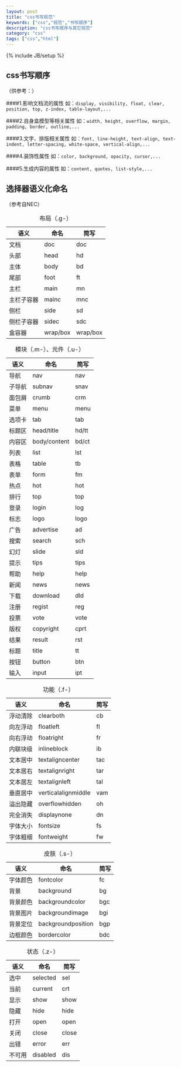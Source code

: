 ```yaml
---
layout: post
title: "css书写规范"
keywords: ["css","规范","书写顺序"]
description: "css书写顺序与其它规范"
category: "css"
tags: ["css","html"]
---
```

{% include JB/setup %}

## css书写顺序

（供参考：）

####1.影响文档流的属性
如：`display, visibility, float, clear, position, top, z-index, table-layout,...`

####2.自身盒模型等相关属性
如：`width, height, overflow, margin, padding, border, outline,...`

####3.文字、排版相关属性
如：`font, line-height, text-align, text-indent, letter-spacing, white-space, vertical-align,...`

####4.装饰性属性
如：`color, background, opacity, cursor,...`

####5.生成内容的属性
如：`content, quotes, list-style,...`

## 选择器语义化命名

（参考自NEC）

<table>
    <caption>布局（.g-）</caption>
    <thead>
        <tr>
            <th>语义</th>
            <th>命名</th>
            <th>简写</th>
        </tr>
    </thead>
    <tbody>
        <tr>
            <td>文档</td>
            <td>doc</td>
            <td>doc</td>
        </tr>
        <tr>
            <td>头部</td>
            <td>head</td>
            <td>hd</td>
        </tr>
        <tr>
            <td>主体</td>
            <td>body</td>
            <td>bd</td>
        </tr>
        <tr>
            <td>尾部</td>
            <td>foot</td>
            <td>ft</td>
        </tr>
        <tr>
            <td>主栏</td>
            <td>main</td>
            <td>mn</td>
        </tr>
        <tr>
            <td>主栏子容器</td>
            <td>mainc</td>
            <td>mnc</td>
        </tr>
        <tr>
            <td>侧栏</td>
            <td>side</td>
            <td>sd</td>
        </tr>
        <tr>
            <td>侧栏子容器</td>
            <td>sidec</td>
            <td>sdc</td>
        </tr>
        <tr>
            <td>盒容器</td>
            <td>wrap/box</td>
            <td>wrap/box</td>
        </tr>
    </tbody>
</table>
<table>
    <caption>模块（.m-）、元件（.u-）</caption>
    <thead>
        <tr>
            <th>语义</th>
            <th>命名</th>
            <th>简写</th>
        </tr>
    </thead>
    <tbody>
        <tr>
            <td>导航</td>
            <td>nav</td>
            <td>nav</td>
        </tr>
        <tr>
            <td>子导航</td>
            <td>subnav</td>
            <td>snav</td>
        </tr>
        <tr>
            <td>面包屑</td>
            <td>crumb</td>
            <td>crm</td>
        </tr>
        <tr>
            <td>菜单</td>
            <td>menu</td>
            <td>menu</td>
        </tr>
        <tr>
            <td>选项卡</td>
            <td>tab</td>
            <td>tab</td>
        </tr>
        <tr>
            <td>标题区</td>
            <td>head/title</td>
            <td>hd/tt</td>
        </tr>
        <tr>
            <td>内容区</td>
            <td>body/content</td>
            <td>bd/ct</td>
        </tr>
        <tr>
            <td>列表</td>
            <td>list</td>
            <td>lst</td>
        </tr>
        <tr>
            <td>表格</td>
            <td>table</td>
            <td>tb</td>
        </tr>
        <tr>
            <td>表单</td>
            <td>form</td>
            <td>fm</td>
        </tr>
        <tr>
            <td>热点</td>
            <td>hot</td>
            <td>hot</td>
        </tr>
        <tr>
            <td>排行</td>
            <td>top</td>
            <td>top</td>
        </tr>
        <tr>
            <td>登录</td>
            <td>login</td>
            <td>log</td>
        </tr>
        <tr>
            <td>标志</td>
            <td>logo</td>
            <td>logo</td>
        </tr>
        <tr>
            <td>广告</td>
            <td>advertise</td>
            <td>ad</td>
        </tr>
        <tr>
            <td>搜索</td>
            <td>search</td>
            <td>sch</td>
        </tr>
        <tr>
            <td>幻灯</td>
            <td>slide</td>
            <td>sld</td>
        </tr>
        <tr>
            <td>提示</td>
            <td>tips</td>
            <td>tips</td>
        </tr>
        <tr>
            <td>帮助</td>
            <td>help</td>
            <td>help</td>
        </tr>
        <tr>
            <td>新闻</td>
            <td>news</td>
            <td>news</td>
        </tr>
        <tr>
            <td>下载</td>
            <td>download</td>
            <td>dld</td>
        </tr>
        <tr>
            <td>注册</td>
            <td>regist</td>
            <td>reg</td>
        </tr>
        <tr>
            <td>投票</td>
            <td>vote</td>
            <td>vote</td>
        </tr>
        <tr>
            <td>版权</td>
            <td>copyright</td>
            <td>cprt</td>
        </tr>
        <tr>
            <td>结果</td>
            <td>result</td>
            <td>rst</td>
        </tr>
        <tr>
            <td>标题</td>
            <td>title</td>
            <td>tt</td>
        </tr>
        <tr>
            <td>按钮</td>
            <td>button</td>
            <td>btn</td>
        </tr>
        <tr>
            <td>输入</td>
            <td>input</td>
            <td>ipt</td>
        </tr>
    </tbody>
</table>
<table>
    <caption>功能（.f-）</caption>
    <thead>
        <tr>
            <th>语义</th>
            <th>命名</th>
            <th>简写</th>
        </tr>
    </thead>
    <tbody>
        <tr>
            <td>浮动清除</td>
            <td>clearboth</td>
            <td>cb</td>
        </tr>
        <tr>
            <td>向左浮动</td>
            <td>floatleft</td>
            <td>fl</td>
        </tr>
        <tr>
            <td>向右浮动</td>
            <td>floatright</td>
            <td>fr</td>
        </tr>
        <tr>
            <td>内联块级</td>
            <td>inlineblock</td>
            <td>ib</td>
        </tr>
        <tr>
            <td>文本居中</td>
            <td>textaligncenter</td>
            <td>tac</td>
        </tr>
        <tr>
            <td>文本居右</td>
            <td>textalignright</td>
            <td>tar</td>
        </tr>
        <tr>
            <td>文本居左</td>
            <td>textalignleft</td>
            <td>tal</td>
        </tr>
        <tr>
            <td>垂直居中</td>
            <td>verticalalignmiddle</td>
            <td>vam</td>
        </tr>
        <tr>
            <td>溢出隐藏</td>
            <td>overflowhidden</td>
            <td>oh</td>
        </tr>
        <tr>
            <td>完全消失</td>
            <td>displaynone</td>
            <td>dn</td>
        </tr>
        <tr>
            <td>字体大小</td>
            <td>fontsize</td>
            <td>fs</td>
        </tr>
        <tr>
            <td>字体粗细</td>
            <td>fontweight</td>
            <td>fw</td>
        </tr>
    </tbody>
</table>
<table>
    <caption>皮肤（.s-）</caption>
    <thead>
        <tr>
            <th>语义</th>
            <th>命名</th>
            <th>简写</th>
        </tr>
    </thead>
    <tbody>
        <tr>
            <td>字体颜色</td>
            <td>fontcolor</td>
            <td>fc</td>
        </tr>
        <tr>
            <td>背景</td>
            <td>background</td>
            <td>bg</td>
        </tr>
        <tr>
            <td>背景颜色</td>
            <td>backgroundcolor</td>
            <td>bgc</td>
        </tr>
        <tr>
            <td>背景图片</td>
            <td>backgroundimage</td>
            <td>bgi</td>
        </tr>
        <tr>
            <td>背景定位</td>
            <td>backgroundposition</td>
            <td>bgp</td>
        </tr>
        <tr>
            <td>边框颜色</td>
            <td>bordercolor</td>
            <td>bdc</td>
        </tr>
    </tbody>
</table>
<table>
    <caption>状态（.z-）</caption>
    <thead>
        <tr>
            <th>语义</th>
            <th>命名</th>
            <th>简写</th>
        </tr>
    </thead>
    <tbody>
        <tr>
            <td>选中</td>
            <td>selected</td>
            <td>sel</td>
        </tr>
        <tr>
            <td>当前</td>
            <td>current</td>
            <td>crt</td>
        </tr>
        <tr>
            <td>显示</td>
            <td>show</td>
            <td>show</td>
        </tr>
        <tr>
            <td>隐藏</td>
            <td>hide</td>
            <td>hide</td>
        </tr>
        <tr>
            <td>打开</td>
            <td>open</td>
            <td>open</td>
        </tr>
        <tr>
            <td>关闭</td>
            <td>close</td>
            <td>close</td>
        </tr>
        <tr>
            <td>出错</td>
            <td>error</td>
            <td>err</td>
        </tr>
        <tr>
            <td>不可用</td>
            <td>disabled</td>
            <td>dis</td>
        </tr>
    </tbody>
</table>
